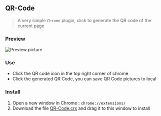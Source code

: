 ## QR-Code

> A very simple `Chrome` plugin, click to generate the QR code of the current page

### Preview

![Preview picture](https://user-images.githubusercontent.com/23690145/43043832-671640fc-8dcd-11e8-8e1a-1f829feabcb9.png)


### Use

* Click the QR code icon in the top right corner of chrome
* Click the generated QR Code, you can save QR Code pictures to local

### Install

1. Open a new window in Chrome : `chrome://extensions/`
2. Download the file [QR-Code.crx](https://github.com/wyhaya/Chrome-QR-Code/releases) and drag it to this window to install

